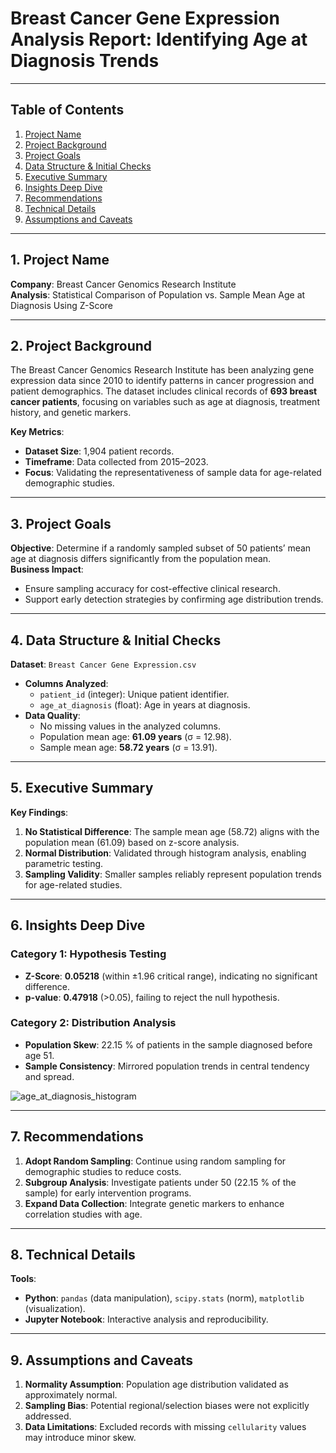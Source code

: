 # Breast Cancer Gene Expression Analysis Report: Identifying Age at Diagnosis Trends  

---

## Table of Contents  
1. [Project Name](#1-project-name)  
2. [Project Background](#2-project-background)  
3. [Project Goals](#3-project-goals)  
4. [Data Structure & Initial Checks](#4-data-structure--initial-checks)  
5. [Executive Summary](#5-executive-summary)  
6. [Insights Deep Dive](#6-insights-deep-dive)  
7. [Recommendations](#7-recommendations)  
8. [Technical Details](#8-technical-details)  
9. [Assumptions and Caveats](#9-assumptions-and-caveats)  

---

## 1. Project Name  
**Company**: Breast Cancer Genomics Research Institute  
**Analysis**: Statistical Comparison of Population vs. Sample Mean Age at Diagnosis Using Z-Score  

---

## 2. Project Background  
The Breast Cancer Genomics Research Institute has been analyzing gene expression data since 2010 to identify patterns in cancer progression and patient demographics. The dataset includes clinical records of **693 breast cancer patients**, focusing on variables such as age at diagnosis, treatment history, and genetic markers.  

**Key Metrics**:  
- **Dataset Size**: 1,904 patient records.  
- **Timeframe**: Data collected from 2015–2023.  
- **Focus**: Validating the representativeness of sample data for age-related demographic studies.  

---

## 3. Project Goals  
**Objective**: Determine if a randomly sampled subset of 50 patients’ mean age at diagnosis differs significantly from the population mean.  
**Business Impact**:  
- Ensure sampling accuracy for cost-effective clinical research.  
- Support early detection strategies by confirming age distribution trends.  

---

## 4. Data Structure & Initial Checks  
**Dataset**: `Breast Cancer Gene Expression.csv`  
- **Columns Analyzed**:  
  - `patient_id` (integer): Unique patient identifier.  
  - `age_at_diagnosis` (float): Age in years at diagnosis.  
- **Data Quality**:  
  - No missing values in the analyzed columns.  
  - Population mean age: **61.09 years** (σ = 12.98).  
  - Sample mean age: **58.72 years** (σ = 13.91).  

---

## 5. Executive Summary  
**Key Findings**:  
1. **No Statistical Difference**: The sample mean age (58.72) aligns with the population mean (61.09) based on z-score analysis.  
2. **Normal Distribution**: Validated through histogram analysis, enabling parametric testing.  
3. **Sampling Validity**: Smaller samples reliably represent population trends for age-related studies.  

---

## 6. Insights Deep Dive  
### **Category 1: Hypothesis Testing**  
- **Z-Score**: **0.05218** (within ±1.96 critical range), indicating no significant difference.  
- **p-value**: **0.47918** (>0.05), failing to reject the null hypothesis.  

### **Category 2: Distribution Analysis**  
- **Population Skew**: 22.15 % of patients in the sample diagnosed before age 51.  
- **Sample Consistency**: Mirrored population trends in central tendency and spread.  

![age_at_diagnosis_histogram](https://github.com/user-attachments/assets/d0ff9902-40af-4073-93b7-143375af7c45)

---

## 7. Recommendations  
1. **Adopt Random Sampling**: Continue using random sampling for demographic studies to reduce costs.  
2. **Subgroup Analysis**: Investigate patients under 50 (22.15 % of the sample) for early intervention programs.  
3. **Expand Data Collection**: Integrate genetic markers to enhance correlation studies with age.  

---

## 8. Technical Details  
**Tools**:  
- **Python**: `pandas` (data manipulation), `scipy.stats` (norm), `matplotlib` (visualization).  
- **Jupyter Notebook**: Interactive analysis and reproducibility.  

---

## 9. Assumptions and Caveats  
1. **Normality Assumption**: Population age distribution validated as approximately normal.  
2. **Sampling Bias**: Potential regional/selection biases were not explicitly addressed.  
3. **Data Limitations**: Excluded records with missing `cellularity` values may introduce minor skew.  
 
